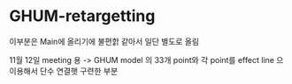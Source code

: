 # GHUM-retargetting

이부분은 Main에 올리기에 불편핡 같아서 일단 별도로 올림 

11월 12일 meeting 용 -> GHUM model 의 33개 point와 각 point를 effect line 으 이용해서 단수 연결햇 구련한 부분 
